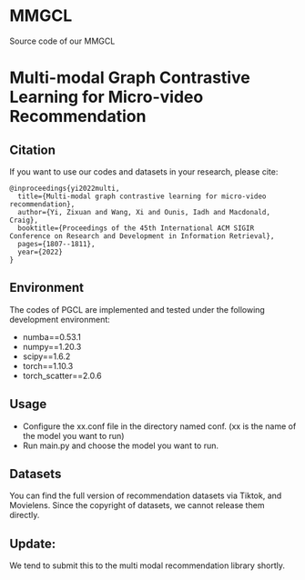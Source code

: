 # MMGCL
Source code of our MMGCL

# Multi-modal Graph Contrastive Learning for Micro-video Recommendation

## Citation
If you want to use our codes and datasets in your research, please cite:
```
@inproceedings{yi2022multi,
  title={Multi-modal graph contrastive learning for micro-video recommendation},
  author={Yi, Zixuan and Wang, Xi and Ounis, Iadh and Macdonald, Craig},
  booktitle={Proceedings of the 45th International ACM SIGIR Conference on Research and Development in Information Retrieval},
  pages={1807--1811},
  year={2022}
}

```

## Environment
The codes of PGCL are implemented and tested under the following development environment:
* numba==0.53.1
* numpy==1.20.3
* scipy==1.6.2
* torch==1.10.3
* torch_scatter==2.0.6


## Usage
* Configure the xx.conf file in the directory named conf. (xx is the name of the model you want to run)</li>
* Run main.py and choose the model you want to run.</li>


## Datasets
You can find the full version of recommendation datasets via Tiktok, and Movielens. Since the copyright of datasets, we cannot release them directly.


## Update:
We tend to submit this to the multi modal recommendation library shortly.


